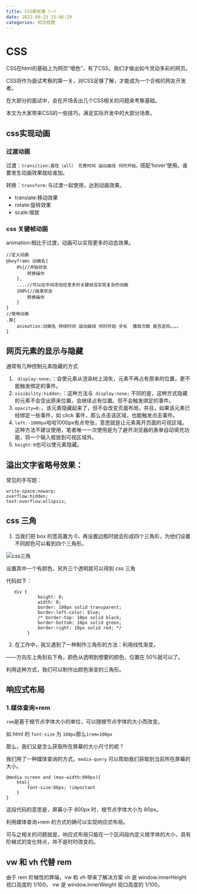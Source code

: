 ```yaml
---
title: CSS那些事（一）
date: 2022-09-23 15:46:29
categories: 知识梳理
---
```

# CSS
CSS在html的基础上为网页“增色”，有了CSS，我们才做出如今灵动多彩的网页。

CSS将作为面试考察的第一关，对CSS足够了解，才能成为一个合格的网友开发者。

在大部分的面试中，会在开场丢出几个CSS相关的问题来考察基础。

本文为大家带来CSS的一些技巧，满足实际开发中的大部分场景。

## css实现动画
### 过渡动画
过渡：`transition:属性（all） 花费时间 运动曲线 何时开始。`搭配‘hover’使用。谁要发生动画效果就给谁加。

转换：`transform:`与过渡一起使用，达到动画效果。

- translate:移动效果
- rotate:旋转效果
- scale:缩放

### css 关键帧动画
animation:相比于过渡，动画可以实现更多的动态效果。
```
//定义动画
@keyframs 动画名{
    0%{//开始状态
        转换操作
    },
    ....//可以在中间添加任意多的关键帧没实现复杂的动画
    100%{//结束状态
        转换操作
    }
}
//使用动画
.类{
    animation:动画名 持续时间 运动曲线 何时开始 步长  播放次数 是否逆向。。。。
}
```

## 网页元素的显示与隐藏

通常有几种控制元素隐藏的方式
1. ` display:none;`：会使元素从渲染树上消失，元素不再占有原来的位置，更不能触发绑定的事件。
2. `visibility:hidden;`：这种方法与` display:none;` 不同的是，这种方式隐藏的元素不会空出原来位置，会继续占有位置。但不会触发绑定的事件。 
3. `opacity=0;`，该元素隐藏起来了，但不会改变页面布局，并且，如果该元素已经绑定一些事件，如 click 事件，那么点击该区域，也能触发点击事件。 
4. `left:-1000px`哈哈1000px有点夸张，意思就是让元素离开页面的可视区域。这种方法不建议使用，笔者唯一一次使用是为了避开浏览器的表单自动填充功能，将一个输入框放到可视区域外。
5. `height:0`也可以使元素隐藏。

## 溢出文字省略号效果：
常见的手写题：
```
write-space:nowarp;
overflow:hidden;
text-overflow:ellipsis;
```

## css 三角
1. 当我们把 box 的宽高置为 0，再设置边框时就会形成四个三角形，为他们设置不同颜色可以看到四个三角形。

![css三角](https://11qiaolj.github.io/2021/06/06/图片/三角.png)

设置其中一个有颜色，另外三个透明就可以得到 css 三角

代码如下：

```
   div {
            height: 0;
            width: 0;
            border: 100px solid transparent;
            border-left-color: blue;
            /* border-top: 10px solid black;
            border-bottom: 10px solid green;
            border-right: 10px solid red; */
        }
```
2. 在工作中，我又遇到了一种制作三角形的方法：利用线性渐变。

——方向左上角到右下角，颜色从透明到想要的颜色，位置在 50%就可以了。

利用这种方式，我们可以制作出颜色渐变的三角形。

## 响应式布局

### 1.媒体查询+rem

`rem`是基于根节点字体大小的单位，可以随根节点字体的大小而改变。

如 html 的 `font-size` 为 `100px`那么`1rem=100px`

那么，我们又是怎么获取所在屏幕的大小尺寸的呢？

我们用了一种媒体查询的方式，`media-query` 可以帮助我们获取到当前所在屏幕的大小。

```
@media screen and (max-width:800px){
    html{
        font-size:80px; !important
    }
}
```

这段代码的意思是，屏幕小于 800px 时，根节点字体大小为 80px。

利用媒体查询+rem 的方式的确可以实现响应式布局。

可与之相关的问题就是，响应式布局只能在一个区间段内定义根字体的大小，具有阶梯式的变化特点，并不是时时改变的。

## vw 和 vh 代替 rem

由于 rem 阶梯性的弊端，vw 和 vh 带来了解决方案
vh 是 window.innerHeight 视口高度的 1/100。
vw 是 window.innerWeight 视口高度的 1/100。